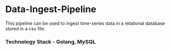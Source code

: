 # Data-Ingest-Pipeline

This pipeline can be used to ingest time-series data in a relational database stored in a csv file. 

### Technology Stack - Golang, MySQL 
